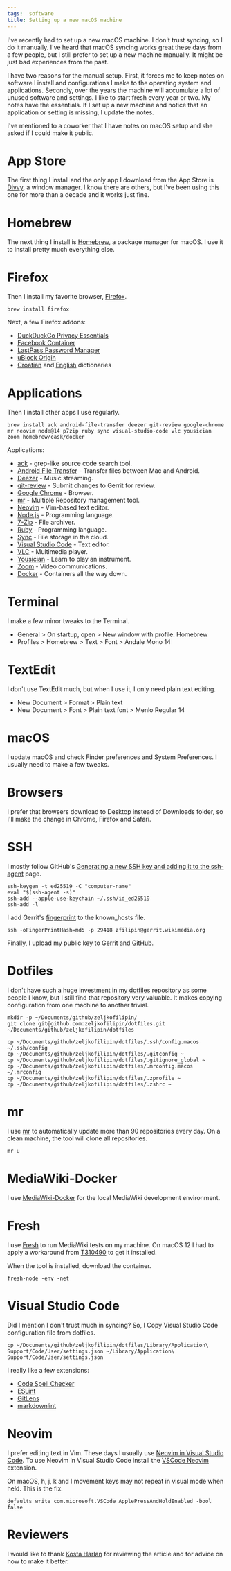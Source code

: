 ```yaml
---
tags:  software
title: Setting up a new macOS machine
---
```

I've recently had to set up a new macOS machine. I don't trust syncing, so I do it manually. I've heard that macOS syncing works great these days from a few people, but I still prefer to set up a new machine manually. It might be just bad experiences from the past.

I have two reasons for the manual setup. First, it forces me to keep notes on software I install and configurations I make to the operating system and applications. Secondly, over the years the machine will accumulate a lot of unused software and settings. I like to start fresh every year or two. My notes have the essentials. If I set up a new machine and notice that an application or setting is missing, I update the notes.

I've mentioned to a coworker that I have notes on macOS setup and she asked if I could make it public.

# App Store

The first thing I install and the only app I download from the App Store is [Divvy](https://mizage.com/divvy/), a window manager. I know there are others, but I've been using this one for more than a decade and it works just fine.

# Homebrew

The next thing I install is [Homebrew](https://brew.sh/), a package manager for macOS. I use it to install pretty much everything else.

# Firefox

Then I install my favorite browser, [Firefox](https://www.mozilla.org/en-US/firefox/).

    brew install firefox

Next, a few Firefox addons:

- [DuckDuckGo Privacy Essentials](https://addons.mozilla.org/en-US/firefox/addon/duckduckgo-for-firefox/)
- [Facebook Container](https://addons.mozilla.org/en-US/firefox/addon/facebook-container/)
- [LastPass Password Manager](https://addons.mozilla.org/en-US/firefox/addon/lastpass-password-manager/)
- [uBlock Origin](https://addons.mozilla.org/en-US/firefox/addon/ublock-origin/)
- [Croatian](https://addons.mozilla.org/en-US/firefox/addon/croatian-dictionary/) and [English](https://addons.mozilla.org/en-US/firefox/addon/us-english-dictionary/) dictionaries

# Applications

Then I install other apps I use regularly.

    brew install ack android-file-transfer deezer git-review google-chrome mr neovim node@14 p7zip ruby sync visual-studio-code vlc yousician zoom homebrew/cask/docker

Applications:

- [ack](https://beyondgrep.com/) - grep-like source code search tool.
- [Android File Transfer](https://www.android.com/filetransfer/) - Transfer files between Mac and Android.
- [Deezer](https://www.deezer.com/) - Music streaming.
- [git-review](https://linux.die.net/man/1/git-review) - Submit changes to Gerrit for review.
- [Google Chrome](https://www.google.com/chrome/) - Browser.
- [mr](https://linux.die.net/man/1/mr) - Multiple Repository management tool.
- [Neovim](https://neovim.io/) - Vim-based text editor.
- [Node.js](https://nodejs.org/en/) - Programming language.
- [7-Zip](https://www.7-zip.org/) - File archiver.
- [Ruby](https://www.ruby-lang.org/) - Programming language.
- [Sync](https://www.sync.com/) - File storage in the cloud.
- [Visual Studio Code](https://code.visualstudio.com/) - Text editor.
- [VLC](https://www.videolan.org/vlc/) - Multimedia player.
- [Yousician](https://yousician.com/) - Learn to play an instrument.
- [Zoom](https://zoom.us/) - Video communications.
- [Docker](https://www.docker.com/) - Containers all the way down.

# Terminal

I make a few minor tweaks to the Terminal.

- General > On startup, open > New window with profile: Homebrew
- Profiles > Homebrew > Text > Font > Andale Mono 14

# TextEdit

I don't use TextEdit much, but when I use it, I only need plain text editing.

- New Document > Format > Plain text
- New Document > Font > Plain text font > Menlo Regular 14

# macOS

I update macOS and check Finder preferences and System Preferences. I usually need to make a few tweaks.

# Browsers

I prefer that browsers download to Desktop instead of Downloads folder, so I'll make the change in Chrome, Firefox and Safari.

# SSH

I mostly follow GitHub's [Generating a new SSH key and adding it to the ssh-agent](https://docs.github.com/en/authentication/connecting-to-github-with-ssh/generating-a-new-ssh-key-and-adding-it-to-the-ssh-agent) page.

    ssh-keygen -t ed25519 -C "computer-name"
    eval "$(ssh-agent -s)"
    ssh-add --apple-use-keychain ~/.ssh/id_ed25519
    ssh-add -l

I add Gerrit's [fingerprint](https://wikitech.wikimedia.org/wiki/Help:SSH_Fingerprints/gerrit.wikimedia.org:29418) to the known_hosts file.

    ssh -oFingerPrintHash=md5 -p 29418 zfilipin@gerrit.wikimedia.org

Finally, I upload my public key to [Gerrit](https://gerrit.wikimedia.org/r/settings/#SSHKeys) and [GitHub](https://github.com/settings/keys).

# Dotfiles

I don't have such a huge investment in my [dotfiles](https://github.com/zeljkofilipin/dotfiles/) repository as some people I know, but I still find that repository very valuable. It makes copying configuration from one machine to another trivial.

    mkdir -p ~/Documents/github/zeljkofilipin/
    git clone git@github.com:zeljkofilipin/dotfiles.git ~/Documents/github/zeljkofilipin/dotfiles

    cp ~/Documents/github/zeljkofilipin/dotfiles/.ssh/config.macos ~/.ssh/config
    cp ~/Documents/github/zeljkofilipin/dotfiles/.gitconfig ~
    cp ~/Documents/github/zeljkofilipin/dotfiles/.gitignore_global ~
    cp ~/Documents/github/zeljkofilipin/dotfiles/.mrconfig.macos ~/.mrconfig
    cp ~/Documents/github/zeljkofilipin/dotfiles/.zprofile ~
    cp ~/Documents/github/zeljkofilipin/dotfiles/.zshrc ~

# mr

I use [mr](https://linux.die.net/man/1/mr) to automatically update more than 90 repositories every day. On a clean machine, the tool will clone all repositories.

    mr u

# MediaWiki-Docker

I use [MediaWiki-Docker](https://www.mediawiki.org/wiki/MediaWiki-Docker) for the local MediaWiki development environment.

# Fresh

I use [Fresh](https://gerrit.wikimedia.org/g/fresh) to run MediaWiki tests on my machine. On macOS 12 I had to apply a workaround from [T310490](https://phabricator.wikimedia.org/T310490#8000158) to get it installed.

When the tool is installed, download the container.

    fresh-node -env -net

# Visual Studio Code

Did I mention I don't trust much in syncing? So, I Copy Visual Studio Code configuration file from dotfiles.

    cp ~/Documents/github/zeljkofilipin/dotfiles/Library/Application\ Support/Code/User/settings.json ~/Library/Application\ Support/Code/User/settings.json

I really like a few extensions:
- [Code Spell Checker](https://marketplace.visualstudio.com/items?itemName=streetsidesoftware.code-spell-checker)
- [ESLint](https://marketplace.visualstudio.com/items?itemName=dbaeumer.vscode-eslint)
- [GitLens](https://marketplace.visualstudio.com/items?itemName=eamodio.gitlens)
- [markdownlint](https://marketplace.visualstudio.com/items?itemName=DavidAnson.vscode-markdownlint)

# Neovim

I prefer editing text in Vim. These days I usually use [Neovim in Visual Studio Code](https://filipin.eu/vscode-neovim). To use Neovim in Visual Studio Code install the [VSCode Neovim](https://marketplace.visualstudio.com/items?itemName=asvetliakov.vscode-neovim) extension.

On macOS, h, j, k and l movement keys may not repeat in visual mode when held. This is the fix.

    defaults write com.microsoft.VSCode ApplePressAndHoldEnabled -bool false

# Reviewers

I would like to thank [Kosta Harlan](https://www.kostaharlan.net/) for reviewing the article and for advice on how to make it better.
